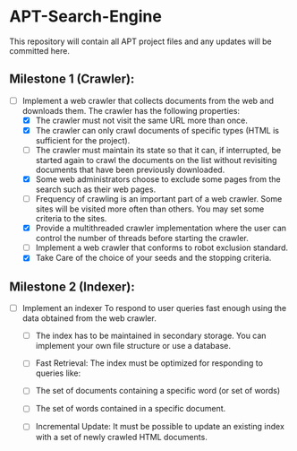 # APT-Search-Engine

This repository will contain all APT project files and any updates will be committed here.

## Milestone 1 (Crawler):
- [ ] Implement a web crawler that collects documents from the web and downloads them.
  The crawler has the following properties:
    - [x] The crawler must not visit the same URL more than once.
    - [x] The crawler can only crawl documents of specific types (HTML is sufficient for the project).
    - [ ] The crawler must maintain its state so that it can, if interrupted, be started again to crawl the documents
          on the list without revisiting documents that have been previously downloaded.
    - [x] Some web administrators choose to exclude some pages from the search such as their web pages.
    - [ ] Frequency of crawling is an important part of a web crawler. Some sites will be visited more often than
          others. You may set some criteria to the sites.
    - [x] Provide a multithreaded crawler implementation where the user can control the number of threads
          before starting the crawler.
    - [ ] Implement a web crawler that conforms to robot exclusion standard.
    - [x] Take Care of the choice of your seeds and the stopping criteria.
    
## Milestone 2 (Indexer):
- [ ] Implement an indexer To respond to user queries fast enough using the data obtained from the web crawler.
  - [ ] The index has to be maintained in secondary storage. You can implement your own file
structure or use a database.
  - [ ] Fast Retrieval: The index must be optimized for responding to queries like:
  - [ ] The set of documents containing a specific word (or set of words)
  - [ ] The set of words contained in a specific document.
  - [ ] Incremental Update: It must be possible to update an existing index with a set of newly crawled HTML
documents.
  
